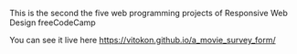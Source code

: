This is the second the five web programming projects of Responsive Web Design freeCodeCamp

You can see it live here  https://vitokon.github.io/a_movie_survey_form/
